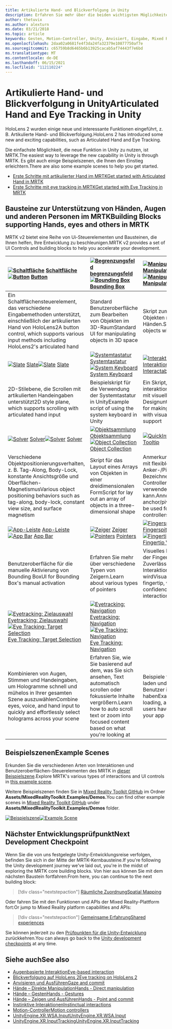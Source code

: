 ```yaml
---
title: Artikulierte Hand- und Blickverfolgung in Unity
description: Erfahren Sie mehr über die beiden wichtigsten Möglichkeiten zum Ergreifen von Aktionen beim Anvieren in Unity, Handgesten und Motion-Controller.
author: thetuvix
ms.author: alexturn
ms.date: 03/21/2018
ms.topic: article
keywords: Gesten, Motion-Controller, Unity, Anvisiert, Eingabe, Mixed Reality-Headset, Windows Mixed Reality-Headset, Virtual Reality-Headset, MRTK, Mixed Reality Toolkit
ms.openlocfilehash: 2daa02a0681fe4f3da24fa32379e10877750af7e
ms.sourcegitcommit: c65759b8d6465b6b13925cacab5af74443f7e6bd
ms.translationtype: MT
ms.contentlocale: de-DE
ms.lasthandoff: 06/15/2021
ms.locfileid: "112110224"
---
```

# <a name="articulated-hand-and-eye-tracking-in-unity"></a><span data-ttu-id="97848-104">Artikulierte Hand- und Blickverfolgung in Unity</span><span class="sxs-lookup"><span data-stu-id="97848-104">Articulated Hand and Eye Tracking in Unity</span></span>

<span data-ttu-id="97848-105">HoloLens 2 wurden einige neue und interessante Funktionen eingeführt, z. B. Artikulierte Hand- und Blickverfolgung.</span><span class="sxs-lookup"><span data-stu-id="97848-105">HoloLens 2 has introduced some new and exciting capabilities, such as Articulated Hand and Eye Tracking.</span></span>

<span data-ttu-id="97848-106">Die einfachste Möglichkeit, die neue Funktion in Unity zu nutzen, ist MRTK.</span><span class="sxs-lookup"><span data-stu-id="97848-106">The easiest way to leverage the new capability in Unity is through MRTK.</span></span> <span data-ttu-id="97848-107">Es gibt auch einige Beispielszenen, die Ihnen den Einstieg erleichtern.</span><span class="sxs-lookup"><span data-stu-id="97848-107">There are also some example scenes to help you get started.</span></span>

* [<span data-ttu-id="97848-108">Erste Schritte mit artikulierter Hand im MRTK</span><span class="sxs-lookup"><span data-stu-id="97848-108">Get started with Articulated Hand  in MRTK</span></span>](/windows/mixed-reality/mrtk-unity/features/input/hand-tracking)
* [<span data-ttu-id="97848-109">Erste Schritte mit eye tracking in MRTK</span><span class="sxs-lookup"><span data-stu-id="97848-109">Get started with Eye Tracking in MRTK</span></span>](/windows/mixed-reality/mrtk-unity/features/input/eye-tracking/eye-tracking-main)

## <a name="building-blocks-supporting-hands-eyes-and-others-in-mrtk"></a><span data-ttu-id="97848-110">Bausteine zur Unterstützung von Händen, Augen und anderen Personen im MRTK</span><span class="sxs-lookup"><span data-stu-id="97848-110">Building Blocks supporting Hands, eyes and others in MRTK</span></span>

<span data-ttu-id="97848-111">MRTK v2 bietet eine Reihe von Ui-Steuerelementen und Bausteinen, die Ihnen helfen, Ihre Entwicklung zu beschleunigen.</span><span class="sxs-lookup"><span data-stu-id="97848-111">MRTK v2 provides a set of UI Controls and building blocks to help you accelerate your development.</span></span>

|  <span data-ttu-id="97848-112">[![Schaltfläche](images/MRTK_Button_Main.png)](/windows/mixed-reality/mrtk-unity/features/ux-building-blocks/button) [Schaltfläche](/windows/mixed-reality/mrtk-unity/features/ux-building-blocks/button)</span><span class="sxs-lookup"><span data-stu-id="97848-112">[![Button](images/MRTK_Button_Main.png)](/windows/mixed-reality/mrtk-unity/features/ux-building-blocks/button) [Button](/windows/mixed-reality/mrtk-unity/features/ux-building-blocks/button)</span></span> | <span data-ttu-id="97848-113">[ ![ Begrenzungsfeld](images/MRTK_BoundingBox_Main.png)](/windows/mixed-reality/mrtk-unity/features/ux-building-blocks/bounding-box) [begrenzungsfeld](/windows/mixed-reality/mrtk-unity/features/ux-building-blocks/bounding-box)</span><span class="sxs-lookup"><span data-stu-id="97848-113">[![Bounding Box](images/MRTK_BoundingBox_Main.png)](/windows/mixed-reality/mrtk-unity/features/ux-building-blocks/bounding-box) [Bounding Box](/windows/mixed-reality/mrtk-unity/features/ux-building-blocks/bounding-box)</span></span> | <span data-ttu-id="97848-114">[ ![ Manipulation Handler](images/MRTK_Manipulation_Main.png)](/windows/mixed-reality/mrtk-unity/features/ux-building-blocks/manipulation-handler) [Manipulation Handler](/windows/mixed-reality/mrtk-unity/features/ux-building-blocks/manipulation-handler)</span><span class="sxs-lookup"><span data-stu-id="97848-114">[![Manipulation Handler](images/MRTK_Manipulation_Main.png)](/windows/mixed-reality/mrtk-unity/features/ux-building-blocks/manipulation-handler) [Manipulation Handler](/windows/mixed-reality/mrtk-unity/features/ux-building-blocks/manipulation-handler)</span></span> |
|:--- | :--- | :--- |
| <span data-ttu-id="97848-115">Ein Schaltflächensteuerelement, das verschiedene Eingabemethoden unterstützt, einschließlich der artikulierten Hand von HoloLens2</span><span class="sxs-lookup"><span data-stu-id="97848-115">A button control, which supports various input methods including HoloLens2's articulated hand</span></span> | <span data-ttu-id="97848-116">Standard Benutzeroberfläche zum Bearbeiten von Objekten im 3D-Raum</span><span class="sxs-lookup"><span data-stu-id="97848-116">Standard UI for manipulating objects in 3D space</span></span> | <span data-ttu-id="97848-117">Skript zum Manipulieren von Objekten mit einer oder zwei Händen.</span><span class="sxs-lookup"><span data-stu-id="97848-117">Script for manipulating objects with one or two hands</span></span> |
|  <span data-ttu-id="97848-118">[![Slate](images/MRTK_Slate_Main.png)](/windows/mixed-reality/mrtk-unity/features/ux-building-blocks/slate) [Slate](/windows/mixed-reality/mrtk-unity/features/ux-building-blocks/slate)</span><span class="sxs-lookup"><span data-stu-id="97848-118">[![Slate](images/MRTK_Slate_Main.png)](/windows/mixed-reality/mrtk-unity/features/ux-building-blocks/slate) [Slate](/windows/mixed-reality/mrtk-unity/features/ux-building-blocks/slate)</span></span> | <span data-ttu-id="97848-119">[![Systemtastatur](images/MRTK_SystemKeyboard_Main.png)](/windows/mixed-reality/mrtk-unity/features/ux-building-blocks/system-keyboard) [Systemtastatur](/windows/mixed-reality/mrtk-unity/features/ux-building-blocks/system-keyboard)</span><span class="sxs-lookup"><span data-stu-id="97848-119">[![System Keyboard](images/MRTK_SystemKeyboard_Main.png)](/windows/mixed-reality/mrtk-unity/features/ux-building-blocks/system-keyboard) [System Keyboard](/windows/mixed-reality/mrtk-unity/features/ux-building-blocks/system-keyboard)</span></span> | <span data-ttu-id="97848-120">[![Interaktionsfähig](images/InteractableExamples.png)](/windows/mixed-reality/mrtk-unity/features/ux-building-blocks/interactable) [Interaktionsfähig](/windows/mixed-reality/mrtk-unity/features/ux-building-blocks/interactable)</span><span class="sxs-lookup"><span data-stu-id="97848-120">[![Interactable](images/InteractableExamples.png)](/windows/mixed-reality/mrtk-unity/features/ux-building-blocks/interactable) [Interactable](/windows/mixed-reality/mrtk-unity/features/ux-building-blocks/interactable)</span></span> |
| <span data-ttu-id="97848-121">2D-Stilebene, die Scrollen mit artikulierten Handeingaben unterstützt</span><span class="sxs-lookup"><span data-stu-id="97848-121">2D style plane, which supports scrolling with articulated hand input</span></span> | <span data-ttu-id="97848-122">Beispielskript für die Verwendung der Systemtastatur in Unity</span><span class="sxs-lookup"><span data-stu-id="97848-122">Example script of using the system keyboard in Unity</span></span>  | <span data-ttu-id="97848-123">Ein Skript, um Objekte interaktionsfähig zu machen, mit visuellen Zuständen und Designunterstützung.</span><span class="sxs-lookup"><span data-stu-id="97848-123">A script for making objects interactable with visual states and theme support</span></span> |
|  <span data-ttu-id="97848-124">[![Solver](images/MRTK_Solver_Main.png)](/windows/mixed-reality/mrtk-unity/features/ux-building-blocks/solvers/solver) [Solver](/windows/mixed-reality/mrtk-unity/features/ux-building-blocks/solvers/solver)</span><span class="sxs-lookup"><span data-stu-id="97848-124">[![Solver](images/MRTK_Solver_Main.png)](/windows/mixed-reality/mrtk-unity/features/ux-building-blocks/solvers/solver) [Solver](/windows/mixed-reality/mrtk-unity/features/ux-building-blocks/solvers/solver)</span></span> | <span data-ttu-id="97848-125">[![Objektsammlung](images/MRTK_ObjectCollection_Main.png)](/windows/mixed-reality/mrtk-unity/features/ux-building-blocks/object-collection) [Objektsammlung](/windows/mixed-reality/mrtk-unity/features/ux-building-blocks/object-collection)</span><span class="sxs-lookup"><span data-stu-id="97848-125">[![Object Collection](images/MRTK_ObjectCollection_Main.png)](/windows/mixed-reality/mrtk-unity/features/ux-building-blocks/object-collection) [Object Collection](/windows/mixed-reality/mrtk-unity/features/ux-building-blocks/object-collection)</span></span> | <span data-ttu-id="97848-126">[![QuickInfo](images/MRTK_Tooltip_Main.png)](/windows/mixed-reality/mrtk-unity/features/ux-building-blocks/tooltip) [QuickInfo](/windows/mixed-reality/mrtk-unity/features/ux-building-blocks/tooltip)</span><span class="sxs-lookup"><span data-stu-id="97848-126">[![Tooltip](images/MRTK_Tooltip_Main.png)](/windows/mixed-reality/mrtk-unity/features/ux-building-blocks/tooltip) [Tooltip](/windows/mixed-reality/mrtk-unity/features/ux-building-blocks/tooltip)</span></span> |
| <span data-ttu-id="97848-127">Verschiedene Objektpositionierungsverhalten, z. B. Tag-Along, Body-Lock, konstante Ansichtsgröße und Oberflächen-Magnetismus</span><span class="sxs-lookup"><span data-stu-id="97848-127">Various object positioning behaviors such as tag-along, body-lock, constant view size, and surface magnetism</span></span> | <span data-ttu-id="97848-128">Skript für das Layout eines Arrays von Objekten in einer dreidimensionalen Form</span><span class="sxs-lookup"><span data-stu-id="97848-128">Script for lay out an array of objects in a three-dimensional shape</span></span> | <span data-ttu-id="97848-129">Anmerkungsbenutzeroberfläche mit flexiblem Anker-/Pivotsystem, das zum Bezeichnen von Motion-Controllern und -Objekten verwendet werden kann.</span><span class="sxs-lookup"><span data-stu-id="97848-129">Annotation UI with flexible anchor/pivot system, which can be used for labeling motion controllers and object.</span></span> |
|  <span data-ttu-id="97848-130">[![App-Leiste](images/MRTK_AppBar_Main.png)](/windows/mixed-reality/mrtk-unity/features/ux-building-blocks/app-bar) [App-Leiste](/windows/mixed-reality/mrtk-unity/features/ux-building-blocks/app-bar)</span><span class="sxs-lookup"><span data-stu-id="97848-130">[![App Bar](images/MRTK_AppBar_Main.png)](/windows/mixed-reality/mrtk-unity/features/ux-building-blocks/app-bar) [App Bar](/windows/mixed-reality/mrtk-unity/features/ux-building-blocks/app-bar)</span></span> | <span data-ttu-id="97848-131">[![ Zeiger](images/MRTK_Pointer_Main.png)](/windows/mixed-reality/mrtk-unity/features/input/pointers) [Zeiger](/windows/mixed-reality/mrtk-unity/features/input/pointers)</span><span class="sxs-lookup"><span data-stu-id="97848-131">[![Pointers](images/MRTK_Pointer_Main.png)](/windows/mixed-reality/mrtk-unity/features/input/pointers) [Pointers](/windows/mixed-reality/mrtk-unity/features/input/pointers)</span></span> | <span data-ttu-id="97848-132">[![Fingerspitzenvisualisierung](images/MRTK_FingertipVisualization_Main.png)](/windows/mixed-reality/mrtk-unity/features/ux-building-blocks/fingertip-visualization) [Fingerspitzenvisualisierung](/windows/mixed-reality/mrtk-unity/features/ux-building-blocks/fingertip-visualization)</span><span class="sxs-lookup"><span data-stu-id="97848-132">[![Fingertip Visualization](images/MRTK_FingertipVisualization_Main.png)](/windows/mixed-reality/mrtk-unity/features/ux-building-blocks/fingertip-visualization) [Fingertip Visualization](/windows/mixed-reality/mrtk-unity/features/ux-building-blocks/fingertip-visualization)</span></span> |
| <span data-ttu-id="97848-133">Benutzeroberfläche für die manuelle Aktivierung von Bounding Box</span><span class="sxs-lookup"><span data-stu-id="97848-133">UI for Bounding Box's manual activation</span></span> | <span data-ttu-id="97848-134">Erfahren Sie mehr über verschiedene Typen von Zeigern.</span><span class="sxs-lookup"><span data-stu-id="97848-134">Learn about various types of pointers</span></span> | <span data-ttu-id="97848-135">Visuelles Erscheinungsbild auf der Fingerspitze, wodurch die Zuverlässigkeit für die direkte Interaktion verbessert wird</span><span class="sxs-lookup"><span data-stu-id="97848-135">Visual affordance on the fingertip, which improves the confidence for the direct interaction</span></span> |
|  <span data-ttu-id="97848-136">[![Eyetracking: Zielauswahl](images/mrtk_et_targetselect.png)](/windows/mixed-reality/mrtk-unity/features/input/eye-tracking/eye-tracking-target-selection) [Eyetracking: Zielauswahl](/windows/mixed-reality/mrtk-unity/features/input/eye-tracking/eye-tracking-target-selection)</span><span class="sxs-lookup"><span data-stu-id="97848-136">[![Eye Tracking: Target Selection](images/mrtk_et_targetselect.png)](/windows/mixed-reality/mrtk-unity/features/input/eye-tracking/eye-tracking-target-selection) [Eye Tracking: Target Selection](/windows/mixed-reality/mrtk-unity/features/input/eye-tracking/eye-tracking-target-selection)</span></span> | <span data-ttu-id="97848-137">[![Eyetracking: Navigation](images/mrtk_et_navigation.png)](/windows/mixed-reality/mrtk-unity/features/input/eye-tracking/eye-tracking-navigation) [Eyetracking: Navigation](/windows/mixed-reality/mrtk-unity/features/input/eye-tracking/eye-tracking-navigation)</span><span class="sxs-lookup"><span data-stu-id="97848-137">[![Eye Tracking: Navigation](images/mrtk_et_navigation.png)](/windows/mixed-reality/mrtk-unity/features/input/eye-tracking/eye-tracking-navigation) [Eye Tracking: Navigation](/windows/mixed-reality/mrtk-unity/features/input/eye-tracking/eye-tracking-navigation)</span></span> |
| <span data-ttu-id="97848-138">Kombinieren von Augen, Stimmen und Handeingaben, um Hologramme schnell und mühelos in Ihrer gesamten Szene auszuwählen</span><span class="sxs-lookup"><span data-stu-id="97848-138">Combine eyes, voice, and hand input to quickly and effortlessly select holograms across your scene</span></span> | <span data-ttu-id="97848-139">Erfahren Sie, wie Sie basierend auf dem, was Sie sich ansehen, Text automatisch scrollen oder fokussierte Inhalte vergrößern.</span><span class="sxs-lookup"><span data-stu-id="97848-139">Learn how to auto scroll text or zoom into focused content based on what you're looking at</span></span>| <span data-ttu-id="97848-140">Beispiele für protokollieren, laden und visualisieren, was Benutzer in Ihrer App betrachtet haben</span><span class="sxs-lookup"><span data-stu-id="97848-140">Examples for logging, loading, and visualizing what users have been looking at in your app</span></span> |

## <a name="example-scenes"></a><span data-ttu-id="97848-141">Beispielszenen</span><span class="sxs-lookup"><span data-stu-id="97848-141">Example Scenes</span></span>

<span data-ttu-id="97848-142">Erkunden Sie die verschiedenen Arten von Interaktionen und Benutzeroberflächen-Steuerelementen des MRTK in [dieser Beispielszene](/windows/mixed-reality/mrtk-unity/features/example-scenes/hand-interaction-examples).</span><span class="sxs-lookup"><span data-stu-id="97848-142">Explore MRTK's various types of interactions and UI controls in [this example scene](/windows/mixed-reality/mrtk-unity/features/example-scenes/hand-interaction-examples).</span></span>

<span data-ttu-id="97848-143">Weitere Beispielszenen finden Sie in [Mixed Reality Toolkit GitHub](https://github.com/Microsoft/MixedRealityToolkit-Unity) im Ordner **Assets/MixedRealityToolkit.Examples/Demos.**</span><span class="sxs-lookup"><span data-stu-id="97848-143">You can find  other example scenes in [Mixed Reality Toolkit GitHub](https://github.com/Microsoft/MixedRealityToolkit-Unity) under **Assets/MixedRealityToolkit.Examples/Demos** folder.</span></span>

<span data-ttu-id="97848-144">[![Beispielszene](images/MRTK_Examples.png)](/windows/mixed-reality/mrtk-unity/features/example-scenes/hand-interaction-examples)</span><span class="sxs-lookup"><span data-stu-id="97848-144">[![Example Scene](images/MRTK_Examples.png)](/windows/mixed-reality/mrtk-unity/features/example-scenes/hand-interaction-examples)</span></span>

## <a name="next-development-checkpoint"></a><span data-ttu-id="97848-145">Nächster Entwicklungsprüfpunkt</span><span class="sxs-lookup"><span data-stu-id="97848-145">Next Development Checkpoint</span></span>

<span data-ttu-id="97848-146">Wenn Sie die von uns festgelegte Unity-Entwicklungsreise verfolgen, befinden Sie sich in der Mitte der MRTK-Kernbausteine.</span><span class="sxs-lookup"><span data-stu-id="97848-146">If you're following the Unity development journey we've laid out, you're in the midst of exploring the MRTK core building blocks.</span></span> <span data-ttu-id="97848-147">Von hier aus können Sie mit dem nächsten Baustein fortfahren:</span><span class="sxs-lookup"><span data-stu-id="97848-147">From here, you can continue to the next building block:</span></span>

> [!div class="nextstepaction"]
> [<span data-ttu-id="97848-148">Räumliche Zuordnung</span><span class="sxs-lookup"><span data-stu-id="97848-148">Spatial Mapping</span></span>](spatial-mapping-in-unity.md)

<span data-ttu-id="97848-149">Oder fahren Sie mit den Funktionen und APIs der Mixed Reality-Plattform fort:</span><span class="sxs-lookup"><span data-stu-id="97848-149">Or jump to Mixed Reality platform capabilities and APIs:</span></span>

> [!div class="nextstepaction"]
> [<span data-ttu-id="97848-150">Gemeinsame Erfahrung</span><span class="sxs-lookup"><span data-stu-id="97848-150">Shared experiences</span></span>](shared-experiences-in-unity.md)

<span data-ttu-id="97848-151">Sie können jederzeit zu den [Prüfpunkten für die Unity-Entwicklung](unity-development-overview.md#2-core-building-blocks) zurückkehren.</span><span class="sxs-lookup"><span data-stu-id="97848-151">You can always go back to the [Unity development checkpoints](unity-development-overview.md#2-core-building-blocks) at any time.</span></span>

## <a name="see-also"></a><span data-ttu-id="97848-152">Siehe auch</span><span class="sxs-lookup"><span data-stu-id="97848-152">See also</span></span>

* [<span data-ttu-id="97848-153">Augenbasierte Interaktion</span><span class="sxs-lookup"><span data-stu-id="97848-153">Eye-based interaction</span></span>](../../design/eye-gaze-interaction.md)
* [<span data-ttu-id="97848-154">Blickverfolgung auf HoloLens 2</span><span class="sxs-lookup"><span data-stu-id="97848-154">Eye tracking on HoloLens 2</span></span>](../../design/eye-tracking.md)
* [<span data-ttu-id="97848-155">Anvisieren und Ausführen</span><span class="sxs-lookup"><span data-stu-id="97848-155">Gaze and commit</span></span>](../../design/gaze-and-commit.md)
* [<span data-ttu-id="97848-156">Hände – Direkte Manipulation</span><span class="sxs-lookup"><span data-stu-id="97848-156">Hands - Direct manipulation</span></span>](../../design/direct-manipulation.md)
* [<span data-ttu-id="97848-157">Hände – Gesten</span><span class="sxs-lookup"><span data-stu-id="97848-157">Hands - Gestures</span></span>](../../design/gaze-and-commit.md#composite-gestures)
* [<span data-ttu-id="97848-158">Hände – Zeigen und Ausführen</span><span class="sxs-lookup"><span data-stu-id="97848-158">Hands - Point and commit</span></span>](../../design/point-and-commit.md)
* [<span data-ttu-id="97848-159">Instinktive Interaktionen</span><span class="sxs-lookup"><span data-stu-id="97848-159">Instinctual interactions</span></span>](../../design/interaction-fundamentals.md)
* [<span data-ttu-id="97848-160">Motion-Controller</span><span class="sxs-lookup"><span data-stu-id="97848-160">Motion controllers</span></span>](../../design/motion-controllers.md)
* [<span data-ttu-id="97848-161">UnityEngine.XR.WSA.Input</span><span class="sxs-lookup"><span data-stu-id="97848-161">UnityEngine.XR.WSA.Input</span></span>](https://docs.unity3d.com/ScriptReference/XR.WSA.Input.InteractionManager.html)
* [<span data-ttu-id="97848-162">UnityEngine.XR.InputTracking</span><span class="sxs-lookup"><span data-stu-id="97848-162">UnityEngine.XR.InputTracking</span></span>](https://docs.unity3d.com/ScriptReference/XR.InputTracking.html)